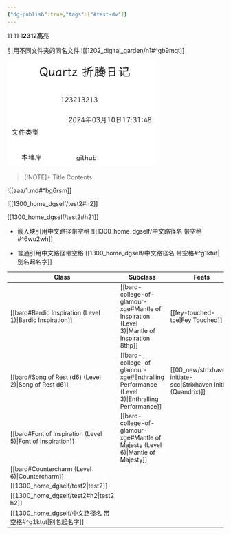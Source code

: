 ```yaml
---
{"dg-publish":true,"tags":["#test-dv"]}
---
```



11
11
1**2312高**亮

引用不同文件夹的同名文件
![[1202_digital_garden/n1#^gb9mqt]]


![2024-03-01quartz折腾.excalidraw.png](img/user/Excalidraw/2024-03-01quartz%E6%8A%98%E8%85%BE.excalidraw.png)


> [!NOTE]+ Title
> Contents


![[aaa/1.md#^bg6rsm]]


![[1300_home_dgself/test2#h2]]

[[1300_home_dgself/test2#h21]]

- 嵌入块引用中文路径带空格
![[1300_home_dgself/中文路径名 带空格#^6wu2wh]]

- 普通引用中文路径带空格
[[1300_home_dgself/中文路径名 带空格#^g1ktut\|别名起名字]]

| Class                                                       | Subclass                                                                                    | Feats                                                       |
| ----------------------------------------------------------- | ------------------------------------------------------------------------------------------- | ----------------------------------------------------------- |
| [[bard#Bardic Inspiration (Level 1)\|Bardic Inspiration]]   | [[bard-college-of-glamour-xge#Mantle of Inspiration (Level 3)\|Mantle of Inspiration 8thp]] | [[fey-touched-tce\|Fey Touched]]                            |
| [[bard#Song of Rest (d6) (Level 2)\|Song of Rest d6]]       | [[bard-college-of-glamour-xge#Enthralling Performance (Level 3)\|Enthralling Performance]]  | [[00_new/strixhaven-initiate-scc\|Strixhaven Initiate (Quandrix)]] |
| [[bard#Font of Inspiration (Level 5)\|Font of Inspiration]] | [[bard-college-of-glamour-xge#Mantle of Majesty (Level 6)\|Mantle of Majesty]]              |                                                             |
| [[bard#Countercharm (Level 6)\|Countercharm]]               |                                                                                             |                                                             |
| [[1300_home_dgself/test2\|test2]]                           |                                                                                             |                                                             |
| [[1300_home_dgself/test2#h2\|test2 h2]]                     |                                                                                             |                                                             |
| [[1300_home_dgself/中文路径名 带空格#^g1ktut\|别名起名字]]                                |                                                                                             |                                                             |
